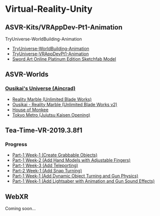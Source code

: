 # Virtual-Reality-Unity
## ASVR-Kits/VRAppDev-Pt1-Animation
TryUniverse-WorldBuilding-Animation
* [TryUniverse-WorldBuilding-Animation](https://account.altvr.com/kits/1611248239502164570)
* [TryUniverse-VRAppDevPt1-Animation](https://account.altvr.com/kits/1727745535772721471)
* [Sword Art Online Platinum Edition Sketchfab Model](https://account.altvr.com/kits/1776547302412911298)

## ASVR-Worlds
### [Ousikai's Universe (Aincrad)](https://account.altvr.com/worlds/1496640216255955725)
* [Reality Marble (Unlimited Blade Works)](https://account.altvr.com/worlds/1496640216255955725/spaces/1569176459375805053)
* [Ousikai - Reality Marble (Unlimited Blade Works v2)](https://account.altvr.com/worlds/1496640216255955725/spaces/1580612503405068799)
* [House of Monkee](https://account.altvr.com/worlds/1496640216255955725/spaces/1597445900102271739)
* [Tokyo Metro (Jujutsu Kaisen Opening)](https://account.altvr.com/worlds/1496640216255955725/spaces/1601889087709511748)

## Tea-Time-VR-2019.3.8f1
### Progress
* [Part-1 Week-1 (Create Grabbable Objects)](https://www.youtube.com/watch?v=JBgoxzRgauA)
* [Part-1 Week-2 (Add Hand Models with Adjustable Fingers)](https://www.youtube.com/watch?v=cOVXVOiQ1nE)
* [Part-1 Week-3 (Add Teleporting)](https://www.youtube.com/watch?v=yk06ioeeuHM)
* [Part-2 Week-1 (Add Snap Turning)](https://www.youtube.com/watch?v=S4DNI0fv5Vc)
* [Part-1 Week-1 (Add Dynamic Object Turning and Gun Physics)](https://www.youtube.com/watch?v=apY3uHlQ41E)
* [Part-1 Week-1 (Add Lightsaber with Animation and Gun Sound Effects)](https://www.youtube.com/watch?v=HVSrAv7Q3aA)

## WebXR 
Coming soon...
